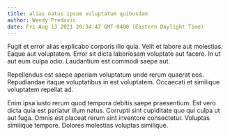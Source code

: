 ```yaml
---
title: alias natus ipsam voluptatum quibusdam
author: Wendy Predovic
date: Fri Aug 13 2021 20:34:47 GMT-0400 (Eastern Daylight Time)
---
```

Fugit et error alias explicabo corporis illo quia. Velit et labore aut molestias. Eaque aut voluptatem. Error sit dicta laboriosam voluptate aut facere. In ut aut eum culpa odio. Laudantium est commodi saepe aut.

 Repellendus est saepe aperiam voluptatum unde rerum quaerat eos. Repudiandae itaque voluptatibus in est voluptatem. Occaecati et similique voluptatem repellat ad.

 Enim ipsa iusto rerum quod tempora debitis saepe praesentium. Est vero dicta quia est pariatur illum natus. Corrupti sint cupiditate quo qui culpa ut aut fuga. Omnis est placeat rerum sint inventore consectetur. Voluptas similique tempore. Dolores molestias voluptas similique.